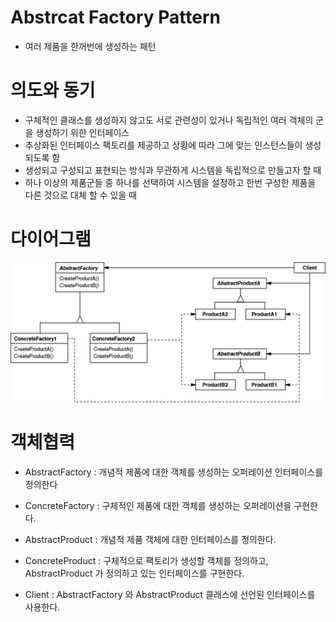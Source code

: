 # Abstrcat Factory Pattern
- 여러 제품을 한꺼번에 생성하는 패턴

# 의도와 동기
- 구체적인 클래스를 생성하지 않고도 서로 관련성이 있거나 독립적인 여러 객체의 군을 생성하기 위한 인터페이스
- 추상화된 인터페이스 팩토리를 제공하고 상황에 따라 그에 맞는 인스턴스들이 생성되도록 함
- 생성되고 구성되고 표현되는 방식과 무관하게 시스템을 독립적으로 만들고자 할 때
- 하나 이상의 제품군들 중 하나를 선택하여 시스템을 설정하고 한번 구성한 제품을 다른 것으로 대체 할 수 있을 때

# 다이어그램
![alt text](image.png)

# 객체협력
- AbstractFactory :
개념적 제품에 대한 객체를 생성하는 오퍼레이션 인터페이스를 정의한다

- ConcreteFactory :
구체적인 제품에 대한 객체를 생성하는 오퍼레이션을 구현한다.

- AbstractProduct :
개념적 제품 객체에 대한 인터페이스를 정의한다.

- ConcreteProduct :
구체적으로 팩토리가 생성할 객체를 정의하고, AbstractProduct 가 정의하고 있는 인터페이스를 구현한다.

- Client :
AbstractFactory 와 AbstractProduct 클래스에 선언된 인터페이스를 사용한다.

